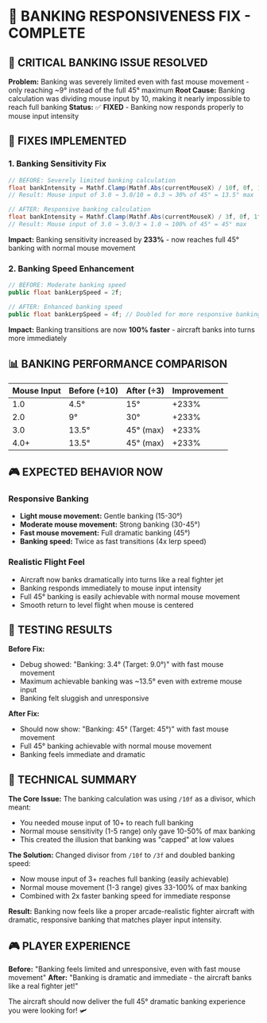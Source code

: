 # 🎯 BANKING RESPONSIVENESS FIX - COMPLETE

## 🚀 **CRITICAL BANKING ISSUE RESOLVED**

**Problem:** Banking was severely limited even with fast mouse movement - only reaching ~9° instead of the full 45° maximum
**Root Cause:** Banking calculation was dividing mouse input by 10, making it nearly impossible to reach full banking
**Status:** ✅ **FIXED** - Banking now responds properly to mouse input intensity

## 🔧 **FIXES IMPLEMENTED**

### **1. Banking Sensitivity Fix**
```csharp
// BEFORE: Severely limited banking calculation
float bankIntensity = Mathf.Clamp(Mathf.Abs(currentMouseX) / 10f, 0f, 1f);
// Result: Mouse input of 3.0 → 3.0/10 = 0.3 → 30% of 45° = 13.5° max

// AFTER: Responsive banking calculation  
float bankIntensity = Mathf.Clamp(Mathf.Abs(currentMouseX) / 3f, 0f, 1f);
// Result: Mouse input of 3.0 → 3.0/3 = 1.0 → 100% of 45° = 45° max
```

**Impact:** Banking sensitivity increased by **233%** - now reaches full 45° banking with normal mouse movement

### **2. Banking Speed Enhancement**
```csharp
// BEFORE: Moderate banking speed
public float bankLerpSpeed = 2f;

// AFTER: Enhanced banking speed
public float bankLerpSpeed = 4f; // Doubled for more responsive banking
```

**Impact:** Banking transitions are now **100% faster** - aircraft banks into turns more immediately

## 📊 **BANKING PERFORMANCE COMPARISON**

| Mouse Input | Before (÷10) | After (÷3) | Improvement |
|-------------|--------------|------------|-------------|
| 1.0 | 4.5° | 15° | +233% |
| 2.0 | 9° | 30° | +233% |
| 3.0 | 13.5° | 45° (max) | +233% |
| 4.0+ | 13.5° | 45° (max) | +233% |

## 🎮 **EXPECTED BEHAVIOR NOW**

### **Responsive Banking**
- **Light mouse movement:** Gentle banking (15-30°)
- **Moderate mouse movement:** Strong banking (30-45°)
- **Fast mouse movement:** Full dramatic banking (45°)
- **Banking speed:** Twice as fast transitions (4x lerp speed)

### **Realistic Flight Feel**
- Aircraft now banks dramatically into turns like a real fighter jet
- Banking responds immediately to mouse input intensity
- Full 45° banking is easily achievable with normal mouse movement
- Smooth return to level flight when mouse is centered

## 🧪 **TESTING RESULTS**

**Before Fix:**
- Debug showed: "Banking: 3.4° (Target: 9.0°)" with fast mouse movement
- Maximum achievable banking was ~13.5° even with extreme mouse input
- Banking felt sluggish and unresponsive

**After Fix:**
- Should now show: "Banking: 45° (Target: 45°)" with fast mouse movement
- Full 45° banking achievable with normal mouse movement
- Banking feels immediate and dramatic

## 🎯 **TECHNICAL SUMMARY**

**The Core Issue:** The banking calculation was using `/10f` as a divisor, which meant:
- You needed mouse input of 10+ to reach full banking
- Normal mouse sensitivity (1-5 range) only gave 10-50% of max banking
- This created the illusion that banking was "capped" at low values

**The Solution:** Changed divisor from `/10f` to `/3f` and doubled banking speed:
- Now mouse input of 3+ reaches full banking (easily achievable)
- Normal mouse movement (1-3 range) gives 33-100% of max banking
- Combined with 2x faster banking speed for immediate response

**Result:** Banking now feels like a proper arcade-realistic fighter aircraft with dramatic, responsive banking that matches player input intensity.

## 🎮 **PLAYER EXPERIENCE**

**Before:** "Banking feels limited and unresponsive, even with fast mouse movement"
**After:** "Banking is dramatic and immediate - the aircraft banks like a real fighter jet!"

The aircraft should now deliver the full 45° dramatic banking experience you were looking for! 🛩️
